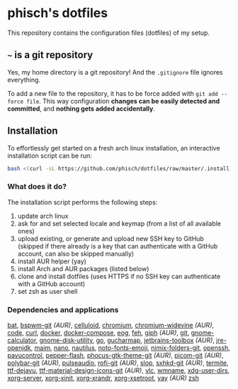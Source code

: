 # phisch's dotfiles
This repository contains the configuration files (dotfiles) of my setup. 

## `~` is a git repository
Yes, my home directory is a git repository! And the `.gitignore` file ignores everything.

To add a new file to the repository, it has to be force added with `git add --force file`. This way configuration **changes can be easily detected and committed**, and **nothing gets added accidentally**.

## Installation
To effortlessly get started on a fresh arch linux installation, an interactive installation script can be run:

```sh
bash <(curl -sL https://github.com/phisch/dotfiles/raw/master/.install)
```

### What does it do?
The installation script performs the following steps:

1) update arch linux
2) ask for and set selected locale and keymap (from a list of all available ones)
3) upload existing, or generate and upload new SSH key to GitHub (skipped if there already is a key that can authenticate with a GitHub account, can also be skipped manually)
4) install AUR helper (yay)
4) install Arch and AUR packages (listed below)
5) clone and install dotfiles (uses HTTPS if no SSH key can authenticate with a GitHub account)
6) set zsh as user shell

### Dependencies and applications
[bat](https://www.archlinux.org/packages/community/x86_64/bat/),
[bspwm-git](https://aur.archlinux.org/packages/bspwm-git/) *(AUR)*,
[celluloid](https://www.archlinux.org/packages/community/x86_64/celluloid/),
[chromium](https://www.archlinux.org/packages/extra/x86_64/chromium/),
[chromium-widevine](https://aur.archlinux.org/packages/chromium-widevine/) *(AUR)*,
[code](https://www.archlinux.org/packages/community/x86_64/code/),
[curl](https://www.archlinux.org/packages/core/x86_64/curl/),
[docker](https://www.archlinux.org/packages/community/x86_64/docker/),
[docker-compose](https://www.archlinux.org/packages/community/any/docker-compose/),
[eog](https://www.archlinux.org/packages/extra/x86_64/eog/),
[feh](https://www.archlinux.org/packages/extra/x86_64/feh/),
[giph](https://aur.archlinux.org/packages/giph/) *(AUR)*,
[git](https://www.archlinux.org/packages/extra/x86_64/git/),
[gnome-calculator](https://www.archlinux.org/packages/extra/x86_64/gnome-calculator/),
[gnome-disk-utility](https://www.archlinux.org/packages/extra/x86_64/gnome-disk-utility/),
[go](https://www.archlinux.org/packages/community/x86_64/go/),
[gucharmap](https://www.archlinux.org/packages/extra/x86_64/gucharmap/),
[jetbrains-toolbox](https://aur.archlinux.org/packages/jetbrains-toolbox/) *(AUR)*,
[jre-openjdk](https://www.archlinux.org/packages/extra/x86_64/jre-openjdk/),
[maim](https://www.archlinux.org/packages/community/x86_64/maim/),
[nano](https://www.archlinux.org/packages/core/x86_64/nano/),
[nautilus](https://www.archlinux.org/packages/extra/x86_64/nautilus/),
[noto-fonts-emoji](https://www.archlinux.org/packages/extra/any/noto-fonts-emoji/),
[nimix-folders-git](https://aur.archlinux.org/packages/numix-folders-git/),
[openssh](https://www.archlinux.org/packages/core/x86_64/openssh/),
[pavucontrol](https://www.archlinux.org/packages/extra/x86_64/pavucontrol/),
[pepper-flash](https://www.archlinux.org/packages/extra/x86_64/pepper-flash/),
[phocus-gtk-theme-git](https://aur.archlinux.org/packages/phocus-gtk-theme-git/) *(AUR)*,
[picom-git](https://aur.archlinux.org/packages/picom-git/) *(AUR)*,
[polybar-git](https://aur.archlinux.org/packages/polybar-git/) *(AUR)*,
[pulseaudio](https://www.archlinux.org/packages/extra/x86_64/pulseaudio/),
[rofi-git](https://aur.archlinux.org/packages/rofi-git/) *(AUR)*,
[slop](https://www.archlinux.org/packages/community/x86_64/slop/),
[sxhkd-git](https://aur.archlinux.org/packages/sxhkd-git/) *(AUR)*,
[termite](https://www.archlinux.org/packages/community/x86_64/termite/),
[ttf-dejavu](https://www.archlinux.org/packages/extra/any/ttf-dejavu/),
[ttf-material-design-icons-git](https://aur.archlinux.org/packages/ttf-material-design-icons-git/) *(AUR)*,
[vlc](https://www.archlinux.org/packages/extra/x86_64/vlc/),
[wmname](https://www.archlinux.org/packages/community/x86_64/wmname/),
[xdg-user-dirs](https://www.archlinux.org/packages/extra/x86_64/xdg-user-dirs/),
[xorg-server](https://www.archlinux.org/packages/extra/x86_64/xorg-server/),
[xorg-xinit](https://www.archlinux.org/packages/extra/x86_64/xorg-xinit/),
[xorg-xrandr](https://www.archlinux.org/packages/extra/x86_64/xorg-xrandr/),
[xorg-xsetroot](https://www.archlinux.org/packages/extra/x86_64/xorg-xsetroot/),
[yay](https://aur.archlinux.org/packages/yay/) *(AUR)*
[zsh](https://www.archlinux.org/packages/extra/x86_64/zsh/)